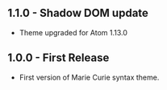 ## 1.1.0 - Shadow DOM update
* Theme upgraded for Atom 1.13.0
## 1.0.0 - First Release
* First version of Marie Curie syntax theme.
